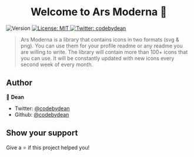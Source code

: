 <h1 align="center">Welcome to Ars Moderna 👋</h1>
<p>
  <img alt="Version" src="https://img.shields.io/badge/version-2024.0.1-blue.svg?cacheSeconds=2592000" />
  <a href="#" target="_blank">
    <img alt="License: MIT" src="https://img.shields.io/badge/License-MIT-yellow.svg" />
  </a>
  <a href="https://twitter.com/codebydean" target="_blank">
    <img alt="Twitter: codebydean" src="https://img.shields.io/twitter/follow/codebydean.svg?style=social" />
  </a>
</p>

> Ars Moderna is a library that contains icons in two formats (svg & png). You can use them for your profile readme or any readme you are willing to write. The library will contain more than 100+ icons that you can use. It will be constantly updated with new icons every second week of every month.

## Author

👤 **Dean**

* Twitter: [@codebydean](https://twitter.com/codebydean)
* Github: [@codebydean](https://github.com/codebydean)

## Show your support

Give a ⭐️ if this project helped you!
